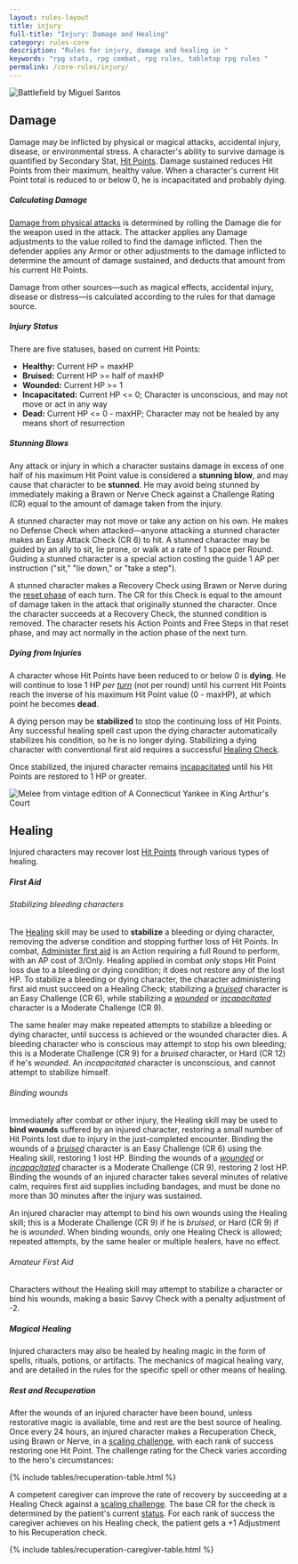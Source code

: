 ```yaml
---
layout: rules-layout
title: injury
full-title: "Injury: Damage and Healing"
category: rules-core
description: "Rules for injury, damage and healing in "
keywords: "rpg stats, rpg combat, rpg rules, tabletop rpg rules "
permalink: /core-rules/injury/
---
```


<div>
  <img src="{{site.baseurl}}/img/death-MiguelSantos-400x180.jpg" srcset="{{site.baseurl}}/img/death-MiguelSantos-700x315.jpg 700w, {{site.baseurl}}/img/death-MiguelSantos-1000x450.jpg 1000w, {{site.baseurl}}/img/death-MiguelSantos-1250x562.jpg 1250w, {{site.baseurl}}/img/death-MiguelSantos-2000x899.jpg 2000w" size="100vw" class="ph-col-12 border-thin ftrm-none" alt="Battlefield by Miguel Santos" title="Battlefield - Public domain image by Miguel Santos">
</div>

<h2 class="hdrm-less">Damage</h2>
<p>Damage may be inflicted by physical or magical attacks, accidental injury, disease, or environmental stress. A character's ability to survive damage is quantified by Secondary Stat, <a href="{{site.baseurl}}/core-rules/characters/#stats">Hit Points</a>. Damage sustained reduces Hit Points from their maximum, healthy value. When a character's current Hit Point total is reduced to or below 0, he is incapacitated and probably dying.</p>
<h5>Calculating Damage</h5>
<p><a href="{{site.baseurl}}/core-rules/combat/#attack-hits">Damage from physical attacks</a> is determined by rolling the Damage die for the weapon used in the attack. The attacker applies any Damage adjustments to the value rolled to find the damage inflicted. Then the defender applies any Armor or other adjustments to the damage inflicted to determine the amount of damage sustained, and deducts that amount from his current Hit Points.</p>
<p>Damage from other sources&mdash;such as magical effects, accidental injury, disease or distress&mdash;is calculated according to the rules for that damage source.</p>

<h5 id="injury-status">Injury Status</h5>
<p>There are five statuses, based on current Hit Points:</p>
<ul class="bulleted ftrm">
  <li><strong>Healthy:</strong> Current HP = maxHP</li>
  <li><strong>Bruised:</strong> Current HP &gt;= half of maxHP </li>
  <li><strong>Wounded:</strong> Current HP &gt;= 1</li>
  <li><strong>Incapacitated:</strong> Current HP &lt;= 0; Character is unconscious, and may not move or act in any way</li>
  <li><strong>Dead:</strong> Current HP &lt;= 0 - maxHP; Character may not be healed by any means short of resurrection</li>
</ul>

<h5>Stunning Blows</h5>
<p>Any attack or injury in which a character sustains damage in excess of one half of his maximum Hit Point value is considered a <strong>stunning blow</strong>, and may cause that character to be <strong>stunned</strong>. He may avoid being stunned by immediately making a Brawn or Nerve Check against a Challenge Rating (CR) equal to the amount of damage taken from the injury.</p>
<p>A stunned character may not move or take any action on his own. He makes no Defense Check when attacked&mdash;anyone attacking a stunned character makes an Easy Attack Check (CR 6) to hit. A stunned character may be guided by an ally to sit, lie prone, or walk at a rate of 1 space per Round. Guiding a stunned character is a special action costing the guide 1 AP per instruction ("sit," "lie down," or "take a step").</p>
<p>A stunned character makes a Recovery Check using Brawn or Nerve during the <a href="{{site.baseurl}}/core-rules/actions/#reset-phase">reset phase</a> of each turn. The CR for this Check is equal to the amount of damage taken in the attack that originally stunned the character. Once the character succeeds at a Recovery Check, the stunned condition is removed. The character resets his Action Points and Free Steps in that reset phase, and may act normally in the action phase of the next turn.</p>

<h5>Dying from Injuries</h5>
<p>A character whose Hit Points have been reduced to or below 0 is <strong>dying</strong>. He will continue to lose 1 HP <em>per <a href="{{site.baseurl}}/core-rules/actions/#turns">turn</a></em> (not per round) until his current Hit Points reach the inverse of his maximum Hit Point value (0 - maxHP), at which point he becomes <strong>dead</strong>.</p>
<p>A dying person may be <strong>stabilized</strong> to stop the continuing loss of Hit Points. Any successful healing spell cast upon the dying character automatically stabilizes his condition, so he is no longer dying. Stabilizing a dying character with conventional first aid requires a successful <a href="#first-aid">Healing Check</a>.</p>
<p>Once stabilized, the injured character remains <a href="#injury-status">incapacitated</a> until his Hit Points are restored to 1 HP or greater.</p>

<div class="ph-ins-50 tab-ins-50 cmp-ins-33 mar-l ftrm-mar">
  <img src="{{site.baseurl}}/img/heal-JoyceMaureira-250x250.jpg" srcset="{{site.baseurl}}/img/heal-JoyceMaureira-400x400.jpg 400w, {{site.baseurl}}/img/heal-JoyceMaureira-700x700.jpg 700w, {{site.baseurl}}/img/heal-JoyceMaureira-1000x1000.jpg 1000w" size="50vw" class="border-thin flip" alt="Melee from vintage edition of A Connecticut Yankee in King Arthur's Court" title="Melee from vintage edition of A Connecticut Yankee in King Arthur's Court - Public Domain">
</div>

<h2>Healing</h2>
<p>Injured characters may recover lost <a href="{{site.baseurl}}/core-rules/characters/#stats">Hit Points</a> through various types of healing.</p>

<h5 id="first-aid">First Aid</h5>
<h6>Stabilizing bleeding characters</h6>
<p>The <a href="{{site.baseurl}}/core-rules/skills/#skills">Healing</a> skill may be used to <strong>stabilize</strong> a bleeding or dying character, removing the adverse condition and stopping further loss of Hit Points. In combat, <a href="{{site.baseurl}}/core-rules/actions/#actions-table">Administer first aid</a> is an Action requiring a full Round to perform, with an AP cost of 3/Only. Healing applied in combat <em>only</em> stops Hit Point loss due to a bleeding or dying condition; it does not restore any of the lost HP. To stabilize a bleeding or dying character, the character administering first aid must succeed on a Healing Check; stabilizing a <em><a href="#injury-status">bruised</a></em> character is an Easy Challenge (CR 6), while stabilizing a <em><a href="#injury-status">wounded</a></em> or <em><a href="#injury-status">incapacitated</a></em> character is a Moderate Challenge (CR 9).</p>
<p>The same healer may make repeated attempts to stabilize a bleeding or dying character, until success is achieved or the wounded character dies. A bleeding character who is conscious may attempt to stop his own bleeding; this is a Moderate Challenge (CR 9) for a <em>bruised</em> character, or Hard (CR 12) if he's <em>wounded</em>. An <em>incapacitated</em> character is unconscious, and cannot attempt to stabilize himself.</p>

<h6>Binding wounds</h6>
<p>Immediately after combat or other injury, the Healing skill may be used to <strong>bind wounds</strong> suffered by an injured character, restoring a small number of Hit Points lost due to injury in the just-completed encounter. Binding the wounds of a <em><a href="#injury-status">bruised</a></em> character is an Easy Challenge (CR 6) using the Healing skill, restoring 1 lost HP. Binding the wounds of a <em><a href="#injury-status">wounded</a></em> or <em><a href="#injury-status">incapacitated</a></em> character is a Moderate Challenge (CR 9), restoring 2 lost HP. Binding the wounds of an injured character takes several minutes of relative calm, requires first aid supplies including bandages, and must be done no more than 30 minutes after the injury was sustained.</p>
<p>An injured character may attempt to bind his own wounds using the Healing skill; this is a Moderate Challenge (CR 9) if he is <em>bruised</em>, or Hard (CR 9) if he is <em>wounded</em>. When binding wounds, only one Healing Check is allowed; repeated attempts, by the same healer or multiple healers, have no effect.</p>

<h6>Amateur First Aid</h6>
<p>Characters without the Healing skill may attempt to stabilize a character or bind his wounds, making a basic Savvy Check with a penalty adjustment of -2.</p>

<h5>Magical Healing</h5>
<p>Injured characters may also be healed by healing magic in the form of spells, rituals, potions, or artifacts. The mechanics of magical healing vary, and are detailed in the rules for the specific spell or other means of healing.</p>

<h5>Rest and Recuperation</h5>
<p>After the wounds of an injured character have been bound, unless restorative magic is available, time and rest are the best source of healing. Once every 24 hours, an injured character makes a Recuperation Check, using Brawn or Nerve, in a <a href="{{site.baseurl}}/core-rules/challenges/#scaling-challenges">scaling challenge</a>, with each rank of success restoring one Hit Point. The challenge rating for the Check varies according to the hero's circumstances:

{% include tables/recuperation-table.html %}

<p>A competent caregiver can improve the rate of recovery by succeeding at a Healing Check against a <a href="{{site.baseurl}}/core-rules/challenges/#scaling-challenge">scaling challenge</a>. The base CR for the check is determined by the patient's current <a href="#injury-status">status</a>. For each rank of success the caregiver achieves on his Healing check, the patient gets a +1 Adjustment to his Recuperation check.</p>

{% include tables/recuperation-caregiver-table.html %}


